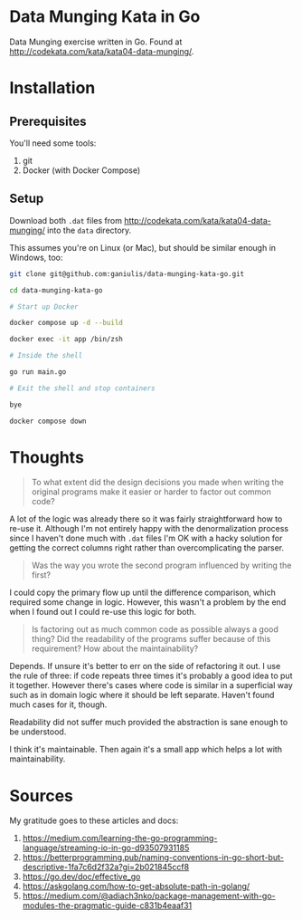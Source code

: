 # Data Munging Kata in Go
Data Munging exercise written in Go. Found at http://codekata.com/kata/kata04-data-munging/.

# Installation
## Prerequisites
You'll need some tools:
1. git
2. Docker (with Docker Compose)

## Setup
Download both `.dat` files from http://codekata.com/kata/kata04-data-munging/ into the `data` directory.

This assumes you're on Linux (or Mac), but should be similar enough in Windows, too:

```sh
git clone git@github.com:ganiulis/data-munging-kata-go.git

cd data-munging-kata-go

# Start up Docker

docker compose up -d --build

docker exec -it app /bin/zsh

# Inside the shell

go run main.go

# Exit the shell and stop containers

bye

docker compose down
```

# Thoughts
> To what extent did the design decisions you made when writing the original programs make it easier or harder to factor out common code?

A lot of the logic was already there so it was fairly straightforward how to re-use it. Although I'm not entirely happy with the denormalization process since I haven't done much with `.dat` files I'm OK with a hacky solution for getting the correct columns right rather than overcomplicating the parser.

> Was the way you wrote the second program influenced by writing the first?

I could copy the primary flow up until the difference comparison, which required some change in logic. However, this wasn't a problem by the end when I found out I could re-use this logic for both.

> Is factoring out as much common code as possible always a good thing? Did the readability of the programs suffer because of this requirement? How about the maintainability?

Depends. If unsure it's better to err on the side of refactoring it out. I use the rule of three: if code repeats three times it's probably a good idea to put it together. However there's cases where code is similar in a superficial way such as in domain logic where it should be left separate. Haven't found much cases for it, though.

Readability did not suffer much provided the abstraction is sane enough to be understood.

I think it's maintainable. Then again it's a small app which helps a lot with maintainability.

# Sources
My gratitude goes to these articles and docs:
1. https://medium.com/learning-the-go-programming-language/streaming-io-in-go-d93507931185
2. https://betterprogramming.pub/naming-conventions-in-go-short-but-descriptive-1fa7c6d2f32a?gi=2b021845ccf8
3. https://go.dev/doc/effective_go
4. https://askgolang.com/how-to-get-absolute-path-in-golang/
5. https://medium.com/@adiach3nko/package-management-with-go-modules-the-pragmatic-guide-c831b4eaaf31


